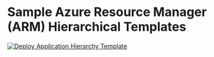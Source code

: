# Sample Azure Resource Manager (ARM) Hierarchical Templates

[![Deploy Application Hierarchy Template](http://azuredeploy.net/deploybutton.png)](https://portal.azure.com/#create/Microsoft.Template/uri/https%3A%2F%2Fraw.githubusercontent.com%2Fseesharprun%2Farm-examples%2Fmaster%2Fhierarchy%2Fdeploy.json)
